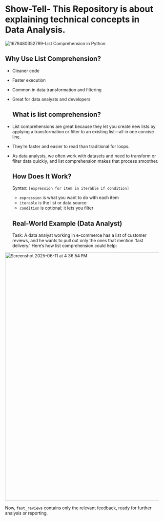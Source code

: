# Show-Tell- This Repository is about explaining technical concepts in Data Analysis. 
![1679480352799-List Comprehension in Python](https://github.com/user-attachments/assets/da583c6d-f587-4143-b4ef-5062ba3bd5ce)

##  Why Use List Comprehension?
- Cleaner code
- Faster execution
- Common in data transformation and filtering
- Great for data analysts and developers

  ## What is list comprehension?

- List comprehensions are great because they let you create new lists by applying a transformation or filter to an existing list—all in one concise line.
- They’re faster and easier to read than traditional for loops.
- As data analysts, we often work with datasets and need to transform or filter data quickly, and list comprehension makes that process smoother.

  ##  How Does It Work?
  Syntax: `[expression for item in iterable if condition]`
  - `expression` is what you want to do with each item
  - `iterable` is the list or data source
  - `condition` is optional; it lets you filter
 
  ## Real-World Example (Data Analyst)
  Task: A data analyst working in e-commerce has a list of customer reviews, and he wants to pull out only the ones that mention ‘fast delivery.’
Here’s how list comprehension could help:

<img width="811" alt="Screenshot 2025-06-11 at 4 36 54 PM" src="https://github.com/user-attachments/assets/c99fdccb-bf74-477e-aa86-65251def02ac" />

Now, `fast_reviews` contains only the relevant feedback, ready for further analysis or reporting.








 






